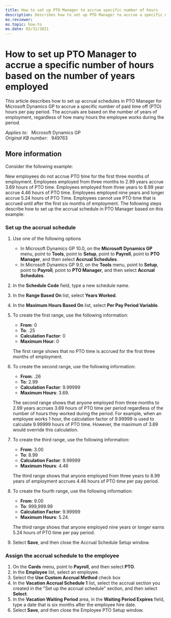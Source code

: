 ```yaml
---
title: How to set up PTO Manager to accrue specific number of hours
description: Describes how to set up PTO Manager to accrue a specific number of hours based on the number of years employed in Microsoft Dynamics GP.
ms.reviewer:
ms.topic: how-to
ms.date: 03/31/2021
---
```

# How to set up PTO Manager to accrue a specific number of hours based on the number of years employed

This article describes how to set up accrual schedules in PTO Manager for Microsoft Dynamics GP to accrue a specific number of paid time off (PTO) hours per pay period. The accruals are based on the number of years of employment, regardless of how many hours the employee works during the period.

_Applies to:_ &nbsp; Microsoft Dynamics GP  
_Original KB number:_ &nbsp; 949763

## More information

Consider the following example:

New employees do not accrue PTO time for the first three months of employment. Employees employed from three months to 2.99 years accrue 3.69 hours of PTO time. Employees employed from three years to 8.99 year accrue 4.46 hours of PTO time. Employees employed nine years and longer accrue 5.24 hours of PTO Time. Employees cannot use PTO time that is accrued until after the first six months of employment. The following steps describe how to set up the accrual schedule in PTO Manager based on this example:

### Set up the accrual schedule

1. Use one of the following options

   - In Microsoft Dynamics GP 10.0, on the **Microsoft Dynamics GP** menu, point to **Tools**, point to **Setup**, point to **Payroll**, point to **PTO Manager**, and then select **Accrual Schedules**.
   - In Microsoft Dynamics GP 9.0, on the **Tools** menu, point to **Setup**, point to **Payroll**, point to **PTO Manager**, and then select **Accrual Schedules**.

2. In the **Schedule Code** field, type a new schedule name.
3. In the **Range Based On** list, select **Years Worked**.
4. In the **Maximum Hours Based On** list, select **Per Pay Period Variable**.
5. To create the first range, use the following information:
   - **From**: 0
   - **To**: .25
   - **Calculation Factor**: 0
   - **Maximum Hour**: 0

   The first range shows that no PTO time is accrued for the first three months of employment.

6. To create the second range, use the following information:

    - **From**: .26
    - **To**: 2.99
    - **Calculation Factor**: 9.99999
    - **Maximum Hours**: 3.69.

    The second range shows that anyone employed from three months to 2.99 years accrues 3.69 hours of PTO time per period regardless of the number of hours they worked during the period. For example, when an employee works 1 hour, the calculation factor of 9.99999 is used to calculate 9.99999 hours of PTO time. However, the maximum of 3.69 would override this calculation.

7. To create the third range, use the following information:

    - **From**: 3.00
    - **To**: 8.99
    - **Calculation Factor**: 9.99999
    - **Maximum Hours**: 4.46

    The third range shows that anyone employed from three years to 8.99 years of employment accrues 4.46 hours of PTO time per pay period.

8. To create the fourth range, use the following information:
   - **From**: 9.00
   - **To**: 999,999.99
   - **Calculation Factor**: 9.99999
   - **Maximum Hours**: 5.24.

   The third range shows that anyone employed nine years or longer earns 5.24 hours of PTO time per pay period.

9. Select **Save**, and then close the Accrual Schedule Setup window.

### Assign the accrual schedule to the employee

1. On the **Cards** menu, point to **Payroll**, and then select **PTO**.
2. In the **Employee** list, select an employee.
3. Select the **Use Custom Accrual Method** check box
4. In the **Vacation Accrual Schedule 1** list, select the accrual section you created in the "Set up the accrual schedule" section, and then select **Select**.
5. In the **Vacation Waiting Period** area, in the **Waiting Period Expires** field, type a date that is six months after the employee hire date.
6. Select **Save**, and then close the Employee PTO Setup window.
